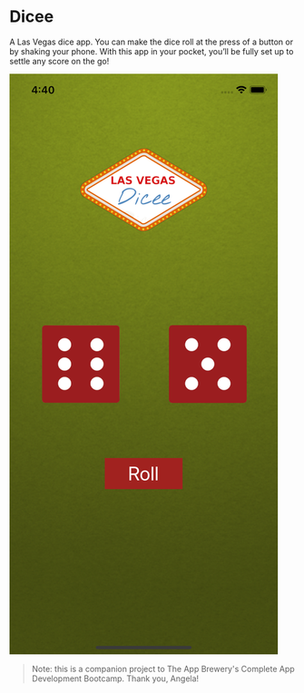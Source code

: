 # Dicee

A Las Vegas dice app. You can make the diсe roll at the press of a button or by shaking your phone. With this app in your pocket, you’ll be fully set up to settle any score on the go!

![banner](Simulator.png)

>Note: this is a companion project to The App Brewery's Complete App Development Bootcamp. Thank you, Angela!